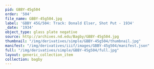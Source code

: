 ```yaml
---
pid: GBBY-45g504
order: '504'
file_name: GBBY-45g504.jpg
label: 'GBBY 45G/504: Track: Donald Elser, Shot Put - 1934'
_date: '1934'
object_type: glass plate negative
source: http://archives.nd.edu/Bagby/GBBY-45g504.jpg
thumbnail: "/img/derivatives/simple/GBBY-45g504/thumbnail.jpg"
manifest: "/img/derivatives/iiif/images/GBBY-45g504/manifest.json"
full: "/img/derivatives/simple/GBBY-45g504/full.jpg"
layout: generic_collection_item
collection: bagby
---
```

